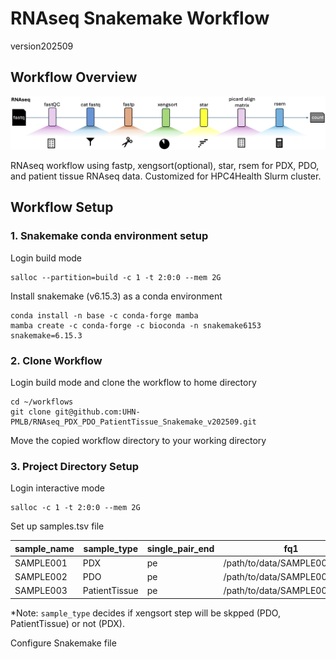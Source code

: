 # RNAseq Snakemake Workflow

version202509

## Workflow Overview

![worflow diagram](images/RNAseq_workflow-diagram.png)

RNAseq workflow using fastp, xengsort(optional), star, rsem for PDX, PDO, and patient tissue RNAseq data. Customized for HPC4Health Slurm cluster.

## Workflow Setup

### 1. Snakemake conda environment setup

Login build mode
```
salloc --partition=build -c 1 -t 2:0:0 --mem 2G
```
Install snakemake (v6.15.3) as a conda environment
```
conda install -n base -c conda-forge mamba
mamba create -c conda-forge -c bioconda -n snakemake6153 snakemake=6.15.3
```

### 2. Clone Workflow

Login build mode and clone the workflow to home directory
```
cd ~/workflows
git clone git@github.com:UHN-PMLB/RNAseq_PDX_PDO_PatientTissue_Snakemake_v202509.git
```
Move the copied workflow directory to your working directory

### 3. Project Directory Setup
Login interactive mode
```
salloc -c 1 -t 2:0:0 --mem 2G
```
Set up samples.tsv file

| sample_name | sample_type    | single_pair_end | fq1                           | fq2                           |
|-------------|----------------|-----------------|-------------------------------|-------------------------------|
| SAMPLE001   | PDX            | pe              | /path/to/data/SAMPLE001_R1.fq | /path/to/data/SAMPLE001_R2.fq |
| SAMPLE002   | PDO            | pe              | /path/to/data/SAMPLE002_R1.fq | /path/to/data/SAMPLE002_R2.fq |
| SAMPLE003   | PatientTissue  | pe              | /path/to/data/SAMPLE003_R1.fq | /path/to/data/SAMPLE003_R2.fq |

*Note: `sample_type` decides if xengsort step will be skpped (PDO, PatientTissue) or not (PDX).

Configure Snakemake file
